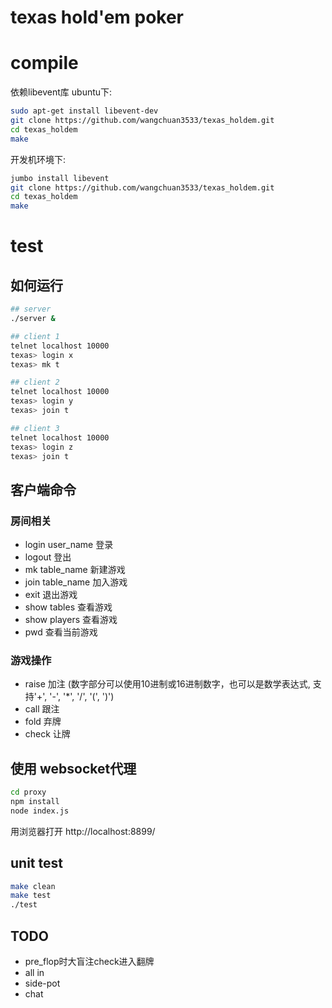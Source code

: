 # texas hold'em poker

# compile
依赖libevent库
ubuntu下:
```bash
sudo apt-get install libevent-dev
git clone https://github.com/wangchuan3533/texas_holdem.git
cd texas_holdem
make
```

开发机环境下:
```bash
jumbo install libevent
git clone https://github.com/wangchuan3533/texas_holdem.git
cd texas_holdem
make
```

# test
## 如何运行
```bash
## server
./server &

## client 1
telnet localhost 10000
texas> login x
texas> mk t

## client 2
telnet localhost 10000
texas> login y
texas> join t

## client 3
telnet localhost 10000
texas> login z
texas> join t
```
## 客户端命令
### 房间相关
- login user_name     登录
- logout              登出
- mk table_name       新建游戏
- join table_name     加入游戏
- exit                退出游戏
- show tables         查看游戏
- show players        查看游戏
- pwd            查看当前游戏

### 游戏操作
- raise <num>    加注 (数字部分可以使用10进制或16进制数字，也可以是数学表达式, 支持'+', '-', '*', '/', '(', ')')
- call           跟注
- fold           弃牌
- check          让牌

## 使用 websocket代理

```bash
cd proxy
npm install
node index.js
```
用浏览器打开 http://localhost:8899/

## unit test
```bash
make clean
make test
./test
```

## TODO
- pre_flop时大盲注check进入翻牌
- all in
- side-pot
- chat
